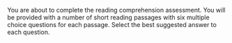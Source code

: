 You are about to complete the reading comprehension assessment. You will be provided with a number of short reading passages with six multiple choice questions for each passage. Select the best suggested answer to each question. 
